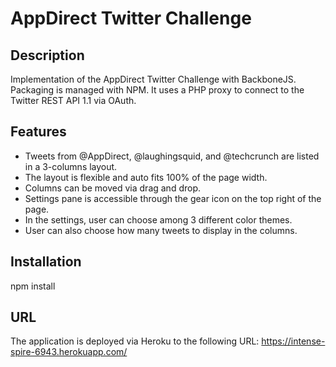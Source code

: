 # AppDirect Twitter Challenge

## Description
Implementation of the AppDirect Twitter Challenge with BackboneJS.
Packaging is managed with NPM.
It uses a PHP proxy to connect to the Twitter REST API 1.1 via OAuth.

## Features

- Tweets from @AppDirect, @laughingsquid, and @techcrunch are listed in a 3-columns layout.
- The layout is flexible and auto fits 100% of the page width.
- Columns can be moved via drag and drop.
- Settings pane is accessible through the gear icon on the top right of the page.
- In the settings, user can choose among 3 different color themes.
- User can also choose how many tweets to display in the columns.

## Installation

npm install

## URL

The application is deployed via Heroku to the following URL:
https://intense-spire-6943.herokuapp.com/

